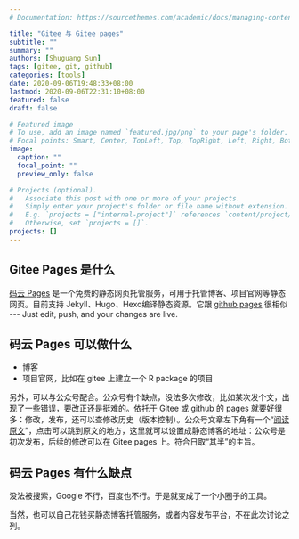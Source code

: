 ```yaml
---
# Documentation: https://sourcethemes.com/academic/docs/managing-content/

title: "Gitee 与 Gitee pages"
subtitle: ""
summary: ""
authors: [Shuguang Sun]
tags: [gitee, git, github]
categories: [tools]
date: 2020-09-06T19:48:33+08:00
lastmod: 2020-09-06T22:31:10+08:00
featured: false
draft: false

# Featured image
# To use, add an image named `featured.jpg/png` to your page's folder.
# Focal points: Smart, Center, TopLeft, Top, TopRight, Left, Right, BottomLeft, Bottom, BottomRight.
image:
  caption: ""
  focal_point: ""
  preview_only: false

# Projects (optional).
#   Associate this post with one or more of your projects.
#   Simply enter your project's folder or file name without extension.
#   E.g. `projects = ["internal-project"]` references `content/project/deep-learning/index.md`.
#   Otherwise, set `projects = []`.
projects: []
---
```



## Gitee Pages 是什么

[码云 Pages](https://gitee.com/help/articles/4136) 是一个免费的静态网页托管服务，可用于托管博客、项目官网等静态网页。目前支持 Jekyll、Hugo、Hexo编译静态资源。它跟 [github pages](https://pages.github.com/) 很相似 --- Just edit, push, and your changes are live.

## 码云 Pages 可以做什么

- 博客
- 项目官网，比如在 gitee 上建立一个 R package 的项目

另外，可以与公众号配合。公众号有个缺点，没法多次修改，比如某次发个文，出现了一些错误，要改正还是挺难的。依托于 Gitee 或 github 的 pages 就要好很多：修改，发布，还可以查修改历史（版本控制）。公众号文章左下角有一个“[阅读原文](https://shuguangs.gitee.io/poorstatistician/)”，点击可以跳到原文的地方，这里就可以设置成静态博客的地址：公众号是初次发布，后续的修改可以在 Gitee pages 上。符合日取“其半”的主旨。


## 码云 Pages 有什么缺点

没法被搜索，Google 不行，百度也不行。于是就变成了一个小圈子的工具。

当然，也可以自己花钱买静态博客托管服务，或者内容发布平台，不在此次讨论之列。
